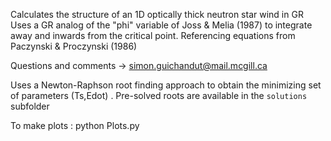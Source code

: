 Calculates the structure of an 1D optically thick neutron star wind in GR 
Uses a GR analog of the "phi" variable of Joss & Melia (1987) to integrate away and inwards from the critical point.
Referencing equations from Paczynski & Proczynski (1986)

Questions and comments -> simon.guichandut@mail.mcgill.ca

Uses a Newton-Raphson root finding approach to obtain the minimizing set of parameters (Ts,Edot) .  Pre-solved roots are available in the `solutions` subfolder

To make plots :
    python Plots.py
